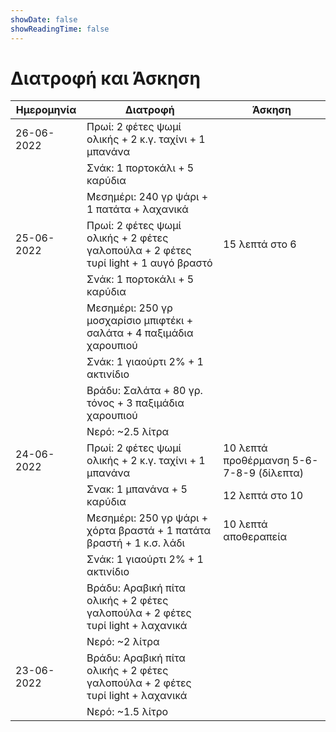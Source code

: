 ```yaml
---
showDate: false
showReadingTime: false
---
```


# Διατροφή και Άσκηση

| Ημερομηνία | Διατροφή                                                                           | Άσκηση                                   |
|------------|------------------------------------------------------------------------------------|------------------------------------------|
| 26-06-2022 | Πρωί: 2 φέτες ψωμί ολικής + 2 κ.γ. ταχίνι + 1 μπανάνα                              |                                          |
|            | Σνάκ: 1 πορτοκάλι + 5 καρύδια                                                      |                                          |
|            | Μεσημέρι: 240 γρ ψάρι + 1 πατάτα + λαχανικά                                        |                                          |
| 25-06-2022 | Πρωί: 2 φέτες ψωμί ολικής + 2 φέτες γαλοπούλα + 2 φέτες τυρί light + 1 αυγό βραστό | 15 λεπτά στο 6                           |
|            | Σνάκ: 1 πορτοκάλι + 5 καρύδια                                                      |                                          |
|            | Μεσημέρι: 250 γρ μοσχαρίσιο μπιφτέκι + σαλάτα + 4 παξιμάδια χαρουπιού              |                                          |
|            | Σνάκ: 1 γιαούρτι 2% + 1 ακτινίδιο                                                  |                                          |
|            | Βράδυ: Σαλάτα + 80 γρ. τόνος + 3 παξιμάδια χαρουπιού                               |                                          |
|            | Νερό: ~2.5 λίτρα                                                                   |                                          |
| 24-06-2022 | Πρωί: 2 φέτες ψωμί ολικής + 2 κ.γ. ταχίνι + 1 μπανάνα                              | 10 λεπτά προθέρμανση 5-6-7-8-9 (δίλεπτα) |
|            | Σνακ: 1 μπανάνα + 5 καρύδια                                                        | 12 λεπτά στο 10                          |
|            | Μεσημέρι: 250 γρ ψάρι + χόρτα βραστά + 1 πατάτα βραστή + 1 κ.σ. λάδι               | 10 λεπτά αποθεραπεία                     |
|            | Σνάκ: 1 γιαούρτι 2% + 1 ακτινίδιο                                                  |                                          |
|            | Βράδυ: Αραβική πίτα ολικής + 2 φέτες γαλοπούλα + 2 φέτες τυρί light + λαχανικά     |                                          |
|            | Νερό: ~2 λίτρα                                                                     |                                          |
| 23-06-2022 | Βράδυ: Αραβική πίτα ολικής + 2 φέτες γαλοπούλα + 2 φέτες τυρί light + λαχανικά     |                                          |
|            | Νερό: ~1.5 λίτρο                                                                   |                                          |